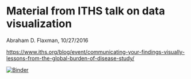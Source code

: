 # Material from ITHS talk on data visualization

Abraham D. Flaxman, 10/27/2016

https://www.iths.org/blog/event/communicating-your-findings-visually-lessons-from-the-global-burden-of-disease-study/

[![Binder](http://mybinder.org/badge.svg)](http://mybinder.org/repo/aflaxman/iths-communicating-results-visually-2)

